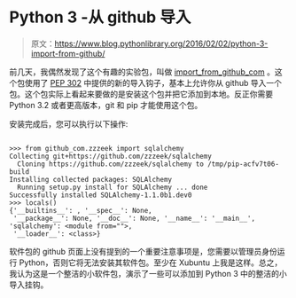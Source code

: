 # Python 3 -从 github 导入

> 原文：<https://www.blog.pythonlibrary.org/2016/02/02/python-3-import-from-github/>

前几天，我偶然发现了这个有趣的实验包，叫做 [import_from_github_com](https://github.com/nvbn/import_from_github_com) 。这个包使用了 [PEP 302](https://www.python.org/dev/peps/pep-0302/) 中提供的新的导入钩子，基本上允许你从 github 导入一个包。这个包实际上看起来要做的是安装这个包并把它添加到本地。反正你需要 Python 3.2 或者更高版本，git 和 pip 才能使用这个包。

安装完成后，您可以执行以下操作:

```

>>> from github_com.zzzeek import sqlalchemy
Collecting git+https://github.com/zzzeek/sqlalchemy
  Cloning https://github.com/zzzeek/sqlalchemy to /tmp/pip-acfv7t06-build
Installing collected packages: SQLAlchemy
  Running setup.py install for SQLAlchemy ... done
Successfully installed SQLAlchemy-1.1.0b1.dev0
>>> locals()
{'__builtins__': , '__spec__': None,
 '__package__': None, '__doc__': None, '__name__': '__main__', 
'sqlalchemy': <module from="">,
 '__loader__': <class>}
```

软件包的 github 页面上没有提到的一个重要注意事项是，您需要以管理员身份运行 Python，否则它将无法安装其软件包。至少在 Xubuntu 上我是这样。总之，我认为这是一个整洁的小软件包，演示了一些可以添加到 Python 3 中的整洁的小导入挂钩。